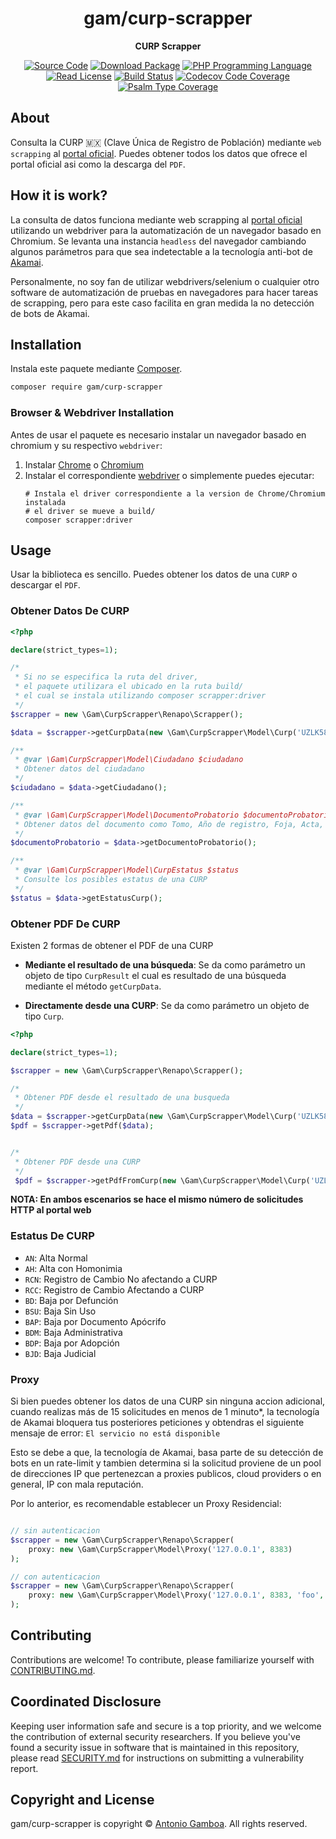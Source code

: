 <h1 style="text-align: center">gam/curp-scrapper</h1>

<p style="text-align: center">
    <strong>CURP Scrapper</strong>
</p>


<p style="text-align: center">
    <a href="https://github.com/Gam04/curp-scrapper"><img src="https://img.shields.io/badge/source-gam/curp--scrapper-blue.svg?style=flat-square" alt="Source Code"></a>
    <a href="https://packagist.org/packages/gam/curp-scrapper"><img src="https://img.shields.io/packagist/v/gam/curp-scrapper.svg?style=flat-square&label=release" alt="Download Package"></a>
    <a href="https://php.net"><img src="https://img.shields.io/packagist/php-v/gam/curp-scrapper.svg?style=flat-square&colorB=%238892BF" alt="PHP Programming Language"></a>
    <a href="https://github.com/Gam04/curp-scrapper/blob/main/LICENSE"><img src="https://img.shields.io/packagist/l/gam/curp-scrapper.svg?style=flat-square&colorB=darkcyan" alt="Read License"></a>
    <a href="https://github.com/Gam04/curp-scrapper/actions/workflows/continuous-integration.yml"><img src="https://img.shields.io/github/actions/workflow/status/Gam04/curp-scrapper/continuous-integration.yml?branch=main&style=flat-square&logo=github" alt="Build Status"></a>
    <a href="https://codecov.io/gh/Gam04/curp-scrapper"><img src="https://img.shields.io/codecov/c/gh/Gam04/curp-scrapper?label=codecov&logo=codecov&style=flat-square" alt="Codecov Code Coverage"></a>
    <a href="https://shepherd.dev/github/Gam04/curp-scrapper"><img src="https://img.shields.io/endpoint?style=flat-square&url=https%3A%2F%2Fshepherd.dev%2Fgithub%2FGam04%2Fcurp-scrapper%2Fcoverage" alt="Psalm Type Coverage"></a>
</p>


## About

Consulta la CURP 🇲🇽 (Clave Única de Registro de Población) mediante `web scrapping`
al [portal oficial](https://www.gob.mx/curp/). Puedes obtener todos los datos que
ofrece el portal oficial asi como la descarga del `PDF`.

## How it is work?

La consulta de datos funciona mediante web scrapping al
[portal oficial](https://www.gob.mx/curp/) utilizando un webdriver para
la automatización de un navegador basado en Chromium. Se levanta una
instancia `headless` del navegador cambiando algunos parámetros para
que sea indetectable a la  tecnología anti-bot de
[Akamai](https://www.akamai.com/es/products/bot-manager).

Personalmente, no soy fan de utilizar webdrivers/selenium o cualquier otro
software de automatización de pruebas en navegadores para hacer tareas de
scrapping, pero para este caso facilita en gran medida la no detección de
bots de Akamai.

## Installation

Instala este paquete mediante [Composer](https://getcomposer.org).

``` bash
composer require gam/curp-scrapper
```

### Browser & Webdriver Installation

Antes de usar el paquete es necesario instalar un navegador basado en chromium y su
respectivo `webdriver`:

1. Instalar [Chrome](https://www.google.com/chrome/)
   o [Chromium](https://www.chromium.org/getting-involved/download-chromium/)
2. Instalar el correspondiente [webdriver](https://chromedriver.com/) o simplemente
   puedes ejecutar:
   ```shell
   # Instala el driver correspondiente a la version de Chrome/Chromium instalada
   # el driver se mueve a build/
   composer scrapper:driver
   ```

## Usage

Usar la biblioteca es sencillo. Puedes obtener los datos de una `CURP` o descargar el `PDF`.

### Obtener Datos De CURP

```php
<?php

declare(strict_types=1);

/*
 * Si no se especifica la ruta del driver,
 * el paquete utilizara el ubicado en la ruta build/
 * el cual se instala utilizando composer scrapper:driver
 */
$scrapper = new \Gam\CurpScrapper\Renapo\Scrapper();

$data = $scrapper->getCurpData(new \Gam\CurpScrapper\Model\Curp('UZLK580803MVZGIB96'));

/**
 * @var \Gam\CurpScrapper\Model\Ciudadano $ciudadano
 * Obtener datos del ciudadano
 */
$ciudadano = $data->getCiudadano();

/**
 * @var \Gam\CurpScrapper\Model\DocumentoProbatorio $documentoProbatorio
 * Obtener datos del documento como Tomo, Año de registro, Foja, Acta, Libro
 */
$documentoProbatorio = $data->getDocumentoProbatorio();

/**
 * @var \Gam\CurpScrapper\Model\CurpEstatus $status
 * Consulte los posibles estatus de una CURP
 */
$status = $data->getEstatusCurp();

```

### Obtener PDF De CURP

Existen 2 formas de obtener el PDF de una CURP

- **Mediante el resultado de una búsqueda**: Se da como parámetro un objeto
  de tipo `CurpResult` el cual es resultado de una búsqueda mediante el método
  `getCurpData`.

- **Directamente desde una CURP**: Se da como parámetro un objeto de tipo `Curp`.

```php
<?php

declare(strict_types=1);

$scrapper = new \Gam\CurpScrapper\Renapo\Scrapper();

/*
 * Obtener PDF desde el resultado de una busqueda
 */
$data = $scrapper->getCurpData(new \Gam\CurpScrapper\Model\Curp('UZLK580803MVZGIB96'));
$pdf = $scrapper->getPdf($data);


/*
 * Obtener PDF desde una CURP
 */
 $pdf = $scrapper->getPdfFromCurp(new \Gam\CurpScrapper\Model\Curp('UZLK580803MVZGIB96'));

```

**NOTA: En ambos escenarios se hace el mismo número de solicitudes HTTP al portal web**

### Estatus De CURP

- `AN`: Alta Normal
- `AH`: Alta con Homonimia
- `RCN`: Registro de Cambio No afectando a CURP
- `RCC`: Registro de Cambio Afectando a CURP
- `BD`: Baja por Defunción
- `BSU`: Baja Sin Uso
- `BAP`: Baja por Documento Apócrifo
- `BDM`: Baja Administrativa
- `BDP`: Baja por Adopción
- `BJD`: Baja Judicial

### Proxy

Si bien puedes obtener los datos de una CURP sin ninguna accion adicional,
cuando realizas más de 15 solicitudes en menos de 1 minuto*, la tecnología
de Akamai bloquera tus posteriores peticiones y obtendras el siguiente
mensaje de error: `El servicio no está disponible`

Esto se debe a que, la tecnología de Akamai, basa parte de su detección de bots
en un rate-limit y tambien determina si la solicitud proviene de un pool de
direcciones IP que pertenezcan a proxies publicos, cloud providers o en general,
IP con mala reputación.

Por lo anterior, es recomendable establecer un Proxy Residencial:

```php

// sin autenticacion
$scrapper = new \Gam\CurpScrapper\Renapo\Scrapper(
    proxy: new \Gam\CurpScrapper\Model\Proxy('127.0.0.1', 8383)
);

// con autenticacion
$scrapper = new \Gam\CurpScrapper\Renapo\Scrapper(
    proxy: new \Gam\CurpScrapper\Model\Proxy('127.0.0.1', 8383, 'foo', 'bar')
);
```
<!--
**Nota: Al parecer en Chromium no es posible especificar Proxy (`--proxy-server`)
con autenticación. Puedes consultar el siguiente
[enlace](https://issues.chromium.org/issues/40471183) para más información**

Una solución para este escenario es encadenar proxies (`upstream proxy - chain proxies`)
es decir, establecer un proxy local sin autenticación _encima_ del proxy objetivo.
Puedes utilizar [mitmproxy](https://docs.mitmproxy.org/stable/concepts-modes/#upstream-proxy)
para este proposito.
-->

## Contributing

Contributions are welcome! To contribute, please familiarize yourself with
[CONTRIBUTING.md](CONTRIBUTING.md).

## Coordinated Disclosure

Keeping user information safe and secure is a top priority, and we welcome the
contribution of external security researchers. If you believe you've found a
security issue in software that is maintained in this repository, please read
[SECURITY.md](SECURITY.md) for instructions on submitting a vulnerability report.


## Copyright and License

gam/curp-scrapper is copyright © [Antonio Gamboa](https://somegamboapage.com).
All rights reserved.
